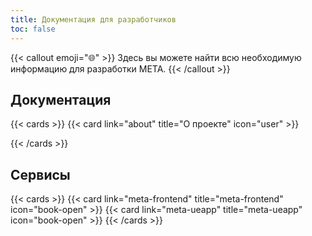 ```yaml
---
title: Документация для разработчиков
toc: false
---
```


{{< callout emoji="🌐" >}}
  Здесь вы можете найти всю необходимую информацию для разработки МЕТА.
{{< /callout >}}

## Документация

{{< cards >}}
  {{< card link="about" title="О проекте" icon="user" >}}
  <!-- {{< card link="docs" title="Документация" icon="book-open" >}} -->
{{< /cards >}}

## Сервисы

{{< cards >}}
  {{< card link="meta-frontend" title="meta-frontend" icon="book-open" >}}
  {{< card link="meta-ueapp" title="meta-ueapp" icon="book-open" >}}
{{< /cards >}}
